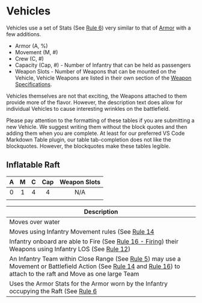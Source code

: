 # Vehicles

Vehicles use a set of Stats (See [Rule 6](broken-reference)) very similar to that of [Armor](armor.md) with a few additions.

* Armor (A, %)
* Movement (M, #)
* Crew (C, #)
* Capacity (Cap, #) - Number of Infantry that can be held as passengers
* Weapon Slots - Number of Weapons that can be mounted on the Vehicle, Vehicle Weapons are listed in their own section of the [Weapon Specifications](weapons.md).

Vehicles themselves are not that exciting, the Weapons attached to them provide more of the flavor. However, the description text does allow for individual Vehicles to cause interesting wrinkles on the battlefield.

Please pay attention to the formatting of these tables if you are submitting a new Vehicle. We suggest writing them without the block quotes and then adding them when you are complete. At least for our preferred VS Code Markdown Table plugin, our table tab-completion does not like the blockquotes. However, the blockquotes make these tables legible.

## **Inflatable Raft**
|  A  |  M  |  C  | Cap | Weapon Slots |
| :-: | :-: | :-: | :-: | :----------: |
|  0  |  1  |  4  |  4  |      N/A     |
|     |     |     |     |              |

| **Description**                                                                                                                                                                                                                                                   |
| ----------------------------------------------------------------------------------------------------------------------------------------------------------------------------------------------------------------------------------------------------------------- |
| Moves over water                                                                                                                                                                                                                                                  |
| Moves using Infantry Movement rules (See <a href="broken-reference">Rule 14</a>                                                                                                                                                                                   |
| Infantry onboard are able to Fire (See <a href="broken-reference">Rule 16 - Firing</a>) their Weapons using Infantry LOS (See <a href="broken-reference">Rule 12</a>)                                                                                             |
| An Infantry Team within Close Range (See <a href="broken-reference">Rule 5</a>) may use a Movement or Battlefield Action (See <a href="broken-reference">Rule 14</a> and <a href="broken-reference">Rule 16</a>) to attach to the raft and Move as one large Team |
| Uses the Armor Stats for the Armor worn by the Infantry occupying the Raft (See <a href="broken-reference">Rule 6<a>                                                                                                                                              |